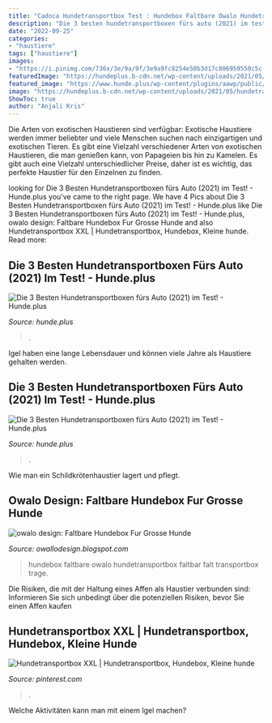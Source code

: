 ```yaml
---
title: "Cadoca Hundetransportbox Test : Hundebox Faltbare Owalo Hundetransportbox Faltbar Falt Transportbox Trage"
description: "Die 3 besten hundetransportboxen fürs auto (2021) im test!"
date: "2022-09-25"
categories:
- "haustiere"
tags: ["haustiere"]
images:
- "https://i.pinimg.com/736x/3e/9a/9f/3e9a9fc8254e50b3d17c806959550c5c.jpg"
featuredImage: "https://hundeplus.b-cdn.net/wp-content/uploads/2021/05/hundetransportbox-auto-300x157.jpg"
featured_image: "https://www.hunde.plus/wp-content/plugins/aawp/public/image.php?url=aHR0cHM6Ly9tLm1lZGlhLWFtYXpvbi5jb20vaW1hZ2VzL0kvNDFNcDRDbWxoS0wuX1NMMTYwXy5qcGc"
image: "https://hundeplus.b-cdn.net/wp-content/uploads/2021/05/hundetransportbox-auto-300x157.jpg"
ShowToc: true
author: "Anjali Kris"
---
```



Die Arten von exotischen Haustieren sind verfügbar:
Exotische Haustiere werden immer beliebter und viele Menschen suchen nach einzigartigen und exotischen Tieren. Es gibt eine Vielzahl verschiedener Arten von exotischen Haustieren, die man genießen kann, von Papageien bis hin zu Kamelen. Es gibt auch eine Vielzahl unterschiedlicher Preise, daher ist es wichtig, das perfekte Haustier für den Einzelnen zu finden.

	

		
looking for Die 3 Besten Hundetransportboxen fürs Auto (2021) im Test! - Hunde.plus you've came to the right page. We have 4 Pics about Die 3 Besten Hundetransportboxen fürs Auto (2021) im Test! - Hunde.plus like Die 3 Besten Hundetransportboxen fürs Auto (2021) im Test! - Hunde.plus, owalo design: Faltbare Hundebox Fur Grosse Hunde and also Hundetransportbox XXL | Hundetransportbox, Hundebox, Kleine hunde. Read more:
		
    
## Die 3 Besten Hundetransportboxen Fürs Auto (2021) Im Test! - Hunde.plus

<img loading=lazy src="https://www.hunde.plus/wp-content/plugins/aawp/public/image.php?url=aHR0cHM6Ly9tLm1lZGlhLWFtYXpvbi5jb20vaW1hZ2VzL0kvNDFNcDRDbWxoS0wuX1NMMTYwXy5qcGc" onerror="this.onerror=null;this.src='https://tse1.mm.bing.net/th?id=OIP.3D58Djk0zDEbC0belr02HAAAAA&amp;pid=15.1';" alt="Die 3 Besten Hundetransportboxen fürs Auto (2021) im Test! - Hunde.plus">

_Source: hunde.plus_

>. 

	

Igel haben eine lange Lebensdauer und können viele Jahre als Haustiere gehalten werden.

    
## Die 3 Besten Hundetransportboxen Fürs Auto (2021) Im Test! - Hunde.plus

<img loading=lazy src="https://hundeplus.b-cdn.net/wp-content/uploads/2021/05/hundetransportbox-auto-300x157.jpg" onerror="this.onerror=null;this.src='https://tse1.mm.bing.net/th?id=OIP.B4bbAQASEI3N4FO2v9DpeAAAAA&amp;pid=15.1';" alt="Die 3 Besten Hundetransportboxen fürs Auto (2021) im Test! - Hunde.plus">

_Source: hunde.plus_

>. 

	

Wie man ein Schildkrötenhaustier lagert und pflegt.

    
## Owalo Design: Faltbare Hundebox Fur Grosse Hunde

<img loading=lazy src="https://www.geheimshop.de/media/image/fc/58/d3/xHunde-Faltbox-RotHLaRCJyxXiIwt_800x800.jpg.pagespeed.ic.73G2VaxKQ7.jpg" onerror="this.onerror=null;this.src='https://tse1.mm.bing.net/th?id=OIP.jXLmeLC_qzmxVRhXq5c5ywHaHa&amp;pid=15.1';" alt="owalo design: Faltbare Hundebox Fur Grosse Hunde">

_Source: owallodesign.blogspot.com_

>hundebox faltbare owalo hundetransportbox faltbar falt transportbox trage. 

	

Die Risiken, die mit der Haltung eines Affen als Haustier verbunden sind: Informieren Sie sich unbedingt über die potenziellen Risiken, bevor Sie einen Affen kaufen

    
## Hundetransportbox XXL | Hundetransportbox, Hundebox, Kleine Hunde

<img loading=lazy src="https://i.pinimg.com/736x/3e/9a/9f/3e9a9fc8254e50b3d17c806959550c5c.jpg" onerror="this.onerror=null;this.src='https://tse1.mm.bing.net/th?id=OIP.sjpnoDTfkOpgtRAcMi8z1gHaHa&amp;pid=15.1';" alt="Hundetransportbox XXL | Hundetransportbox, Hundebox, Kleine hunde">

_Source: pinterest.com_

>. 

	

Welche Aktivitäten kann man mit einem Igel machen?

